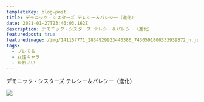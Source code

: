 ```yaml
---
templateKey: blog-post
title: デモニック・シスターズ テレシー＆パレシー（進化）
date: 2021-01-27T23:46:03.162Z
description: デモニック・シスターズ テレシー＆パレシー（進化）
featuredpost: true
featuredimage: /img/141157771_2834929923440386_7430591800333939872_n.jpg
tags:
  - ブレてる
  - 女性キャラ
  - かわいい
---
```

デモニック・シスターズ テレシー＆パレシー（進化）

![](/img/141157771_2834929923440386_7430591800333939872_n.jpg)